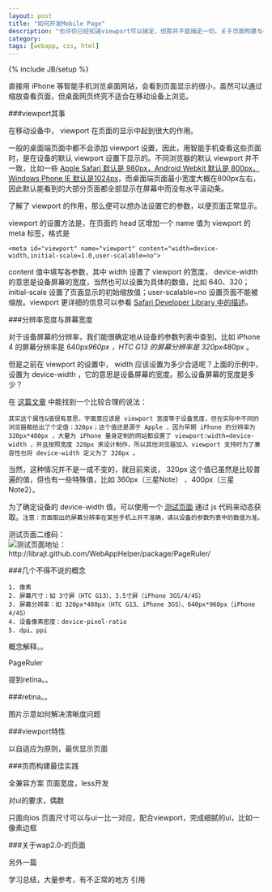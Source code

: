 ```yaml
---
layout: post
title: "如何开发Mobile Page"
description: "也许你已经知道viewport可以搞定，但那并不能搞定一切。关于页面构建与视觉设计，还有一些不得不说的事。"
category: 
tags: [webapp, css, html]
---
```

{% include JB/setup %}


直接用 iPhone 等智能手机浏览桌面网站，会看到页面显示的很小，虽然可以通过缩放查看页面，但桌面网页终究不适合在移动设备上浏览。

###viewport其事

在移动设备中， viewport 在页面的显示中起到很大的作用。

一般的桌面端页面中都不会添加 viewport 设置，因此，用智能手机查看这些页面时，是在设备的默认 viewport 设置下显示的。不同浏览器的默认 viewport 并不一致，比如一些 [Apple Safari 默认是 980px，Android Webkit 默认是 800px，Windows Phone IE 默认是1024px](#hacker的页面)，而桌面端页面最小宽度大概在800px左右，因此默认能看到的大部分页面都全部显示在屏幕中而没有水平滚动条。

了解了 viewport 的作用，那么便可以想办法设置它的参数，以便页面正常显示。

viewport 的设置方法是，在页面的 head 区增加一个 name 值为 viewport 的 meta 标签，格式是

	<meta id="viewport" name="viewport" content="width=device-width,initial-scale=1.0,user-scalable=no">

content 值中填写各参数，其中 width 设置了 viewport 的宽度， device-width 的意思是设备屏幕的宽度，当然也可以设置为具体的数值，比如 640、320；initial-scale 设置了页面显示的初始缩放值；user-scalable=no 设置页面不能被缩放。viewport 更详细的信息可以参看 [Safari Developer Library 中的描述](https://developer.apple.com/library/safari/#documentation/appleapplications/reference/SafariHTMLRef/Articles/MetaTags.html)。


###分辨率宽度与屏幕宽度

对于设备屏幕的分辨率，我们能很确定地从设备的参数列表中查到，比如 iPhone 4 的屏幕分辨率是 640px*960px ，HTC G13 的屏幕分辨率是 320px*480px 。

但是之前在 viewport 的设置中， width 应该设置为多少合适呢？上面的示例中，设置为 device-width ，它的意思是设备屏幕的宽度。那么设备屏幕的宽度是多少？

在 [这篇文章](http://www.iinterest.net/2011/05/02/about-viewport/) 中能找到一个比较合理的说法：

	其实这个属性&值很有意思，字面意应该是 viewport 宽度等于设备宽度，但在实际中不同的浏览器都给出了个定值：320px；这个值还是源于 Apple ，因为早期 iPhone 的分辨率为 320px*480px ，大量为 iPhone 量身定制的网站都设置了 viewport:width=device-width ，并且按照宽度 320px 来设计制作，所以其他浏览器加入 viewport 支持时为了兼容性也将 device-width 定义为了 320px 。

当然，这种情况并不是一成不变的，就目前来说， 320px 这个值已虽然是比较普遍的值，但也有一些特殊值，比如 360px（三星Note） 、400px（三星Note2）。

为了确定设备的 device-width 值，可以使用一个 [测试页面](http://librajt.github.com/WebAppHelper/package/PageRuler/) 通过 js 代码来动态获取。`注意：页面取出的屏幕分辨率在某些手机上并不准确，请以设备的参数列表中的数值为准。`

测试页面二维码：
<img src="http://www.qrcn.net/api?chs=150x150&chl=http://librajt.github.com/WebAppHelper/package/PageRuler/" alt="测试页面地址：http://librajt.github.com/WebAppHelper/package/PageRuler/">

###几个不得不说的概念

	1. 像素
	2. 屏幕尺寸：如 3寸屏（HTC G13）、3.5寸屏（iPhone 3GS/4/4S）
	3. 屏幕分辨率：如 320px*480px（HTC G13、iPhone 3GS）、640px*960px（iPhone 4/4S）
	4. 设备像素密度：device-pixel-ratio
	5. dpi、ppi

概念解释。。

PageRuler

提到retina。。


###retina。。

图片示意如何解决清晰度问题


###viewport特性

以自适应为原则，最优显示页面

###页而构建最佳实践

全兼容方案
页面宽度，less开发

对ui的要求，偶数


只面向ios
页面尺寸可以与ui一比一对应，配合viewport，完成细腻的ui，比如一像素边框


###关于wap2.0-的页面

另外一篇


学习总结，大量参考，有不正常的地方
引用







 


